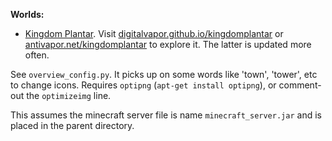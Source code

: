 **Worlds:**

* [Kingdom Plantar](https://github.com/digitalvapor/kingdomplantar). Visit [digitalvapor.github.io/kingdomplantar](https://digitalvapor.github.io/kingdomplantar) or [antivapor.net/kingdomplantar](http://antivapor.net/kingdomplantar) to explore it. The latter is updated more often.

See `overview_config.py`. It picks up on some words like 'town', 'tower', etc to change icons. Requires `optipng` (`apt-get install optipng`), or comment-out the `optimizeimg` line.

This assumes the minecraft server file is name `minecraft_server.jar` and is placed in the parent directory.
